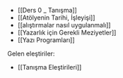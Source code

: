 - [[Ders 0 _ Tanışma]]
- [[Atölyenin Tarihi, İşleyişi]]
- [[alıştırmalar nasıl uygulanmalı]]
- [[Yazarlık için Gerekli Meziyetler]]
- [[Yazı Programları]]

Gelen eleştiriler:
- [[Tanışma Eleştirileri]]